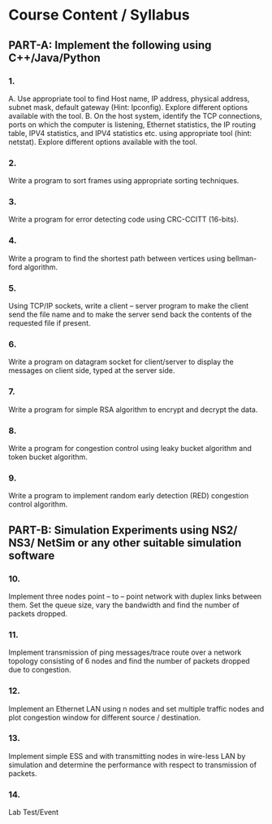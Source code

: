 # Course Content / Syllabus

## PART-A: Implement the following using C++/Java/Python

### 1. 
A. Use appropriate tool to find Host name, IP address, physical address, subnet mask, default gateway (Hint: Ipconfig). Explore different options available with the tool. B. On the host system, identify the TCP connections, ports on which the computer is listening, Ethernet statistics, the IP routing table, IPV4 statistics, and IPV4 statistics etc. using appropriate tool (hint: netstat). Explore different options available with the tool. 

### 2.
Write a program to sort frames using appropriate sorting techniques. 

### 3.
Write a program for error detecting code using CRC-CCITT (16-bits). 

### 4.
Write a program to find the shortest path between vertices using bellman-ford algorithm. 

### 5.
Using TCP/IP sockets, write a client – server program to make the client send the file name and to make the server send back the contents of the requested file if present. 

### 6.
Write a program on datagram socket for client/server to display the messages on client side, typed at the server side.

### 7.
Write a program for simple RSA algorithm to encrypt and decrypt the data. 

### 8.
Write a program for congestion control using leaky bucket algorithm and token bucket algorithm. 

### 9.
Write a program to implement random early detection (RED) congestion control algorithm. 

## PART-B: Simulation Experiments using NS2/ NS3/ NetSim or any other suitable simulation software

### 10. 
Implement three nodes point – to – point network with duplex links between them. Set the queue size, vary the bandwidth and find the number of packets dropped. 

### 11.
Implement transmission of ping messages/trace route over a network topology consisting of 6 nodes and find the number of packets dropped due to congestion. 

### 12.
Implement an Ethernet LAN using n nodes and set multiple traffic nodes and plot congestion window for different source / destination. 

### 13.
Implement simple ESS and with transmitting nodes in wire-less LAN by simulation and determine the performance with respect to transmission of packets. 

### 14.
Lab Test/Event 
